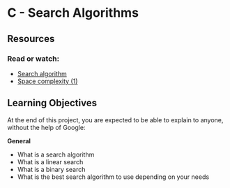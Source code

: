 # C - Search Algorithms

## Resources
### Read or watch:

* [Search algorithm](https://en.wikipedia.org/wiki/Search_algorithm)
* [Space complexity (1)](https://www.geeksforgeeks.org/g-fact-86/)

## Learning Objectives
At the end of this project, you are expected to be able to explain to anyone, without the help of Google:

**General**

 * What is a search algorithm
 * What is a linear search
 * What is a binary search
 * What is the best search algorithm to use depending on your needs